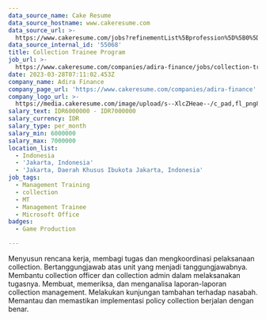 ```yaml
---
data_source_name: Cake Resume
data_source_hostname: www.cakeresume.com
data_source_url: >-
  https://www.cakeresume.com/jobs?refinementList%5Bprofession%5D%5B0%5D=game-production&range%5Bsalary_range%5D%5Bmin%5D=100000
data_source_internal_id: '55068'
title: Collection Trainee Program
job_url: >-
  https://www.cakeresume.com/companies/adira-finance/jobs/collection-trainee-program
date: 2023-03-28T07:11:02.453Z
company_name: Adira Finance
company_page_url: 'https://www.cakeresume.com/companies/adira-finance'
company_logo_url: >-
  https://media.cakeresume.com/image/upload/s--XlcZHeae--/c_pad,fl_png8,h_200,w_200/v1677048881/ortnhbywrzzoqdtog1qi.png
salary_text: IDR6000000 - IDR7000000
salary_currency: IDR
salary_type: per_month
salary_min: 6000000
salary_max: 7000000
location_list:
  - Indonesia
  - 'Jakarta, Indonesia'
  - 'Jakarta, Daerah Khusus Ibukota Jakarta, Indonesia'
job_tags:
  - Management Training
  - collection
  - MT
  - Management Trainee
  - Microsoft Office
badges:
  - Game Production

---
```


Menyusun rencana kerja, membagi tugas dan mengkoordinasi pelaksanaan collection. Bertanggungjawab atas unit yang menjadi tanggungjawabnya. Membantu collection officer dan collection admin dalam melaksanakan tugasnya. Membuat, memeriksa, dan menganalisa laporan-laporan collection management. Melakukan kunjungan tambahan terhadap nasabah. Memantau dan memastikan implementasi policy collection berjalan dengan benar.
